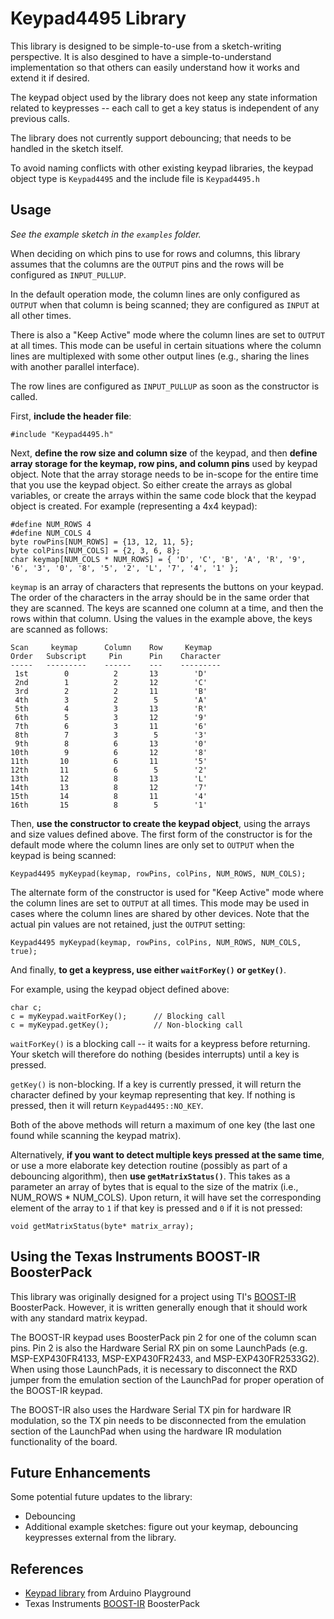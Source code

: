 Keypad4495 Library
====================

This library is designed to be simple-to-use from a sketch-writing perspective. It is also desgined to have a simple-to-understand implementation so that others can easily understand how it works and extend it if desired.

The keypad object used by the library does not keep any state information related to keypresses -- each call to get a key status is independent of any previous calls.

The library does not currently support debouncing; that needs to be handled in the sketch itself.

To avoid naming conflicts with other existing keypad libraries, the keypad object type is `Keypad4495` and the include file is `Keypad4495.h`

Usage
-----

*See the example sketch in the `examples` folder.*

When deciding on which pins to use for rows and columns, this library assumes that the columns are the `OUTPUT` pins and the rows will be configured as `INPUT_PULLUP`.

In the default operation mode, the column lines are only configured as `OUTPUT` when that column is being scanned; they are configured as `INPUT` at all other times.

There is also a "Keep Active" mode where the column lines are set to `OUTPUT` at all times. This mode can be useful in certain situations where the column lines are multiplexed with some other output lines (e.g., sharing the lines with another parallel interface).

The row lines are configured as `INPUT_PULLUP` as soon as the constructor is called.

First, **include the header file**:

    #include "Keypad4495.h"

Next, **define the row size and column size** of the keypad, and then **define array storage for the keymap, row pins, and column pins** used by keypad object. Note that the array storage needs to be in-scope for the entire time that you use the keypad object. So either create the arrays as global variables, or create the arrays within the same code block that the keypad object is created. For example (representing a 4x4 keypad):

    #define NUM_ROWS 4
    #define NUM_COLS 4
    byte rowPins[NUM_ROWS] = {13, 12, 11, 5};
    byte colPins[NUM_COLS] = {2, 3, 6, 8};
    char keymap[NUM_COLS * NUM_ROWS] = { 'D', 'C', 'B', 'A', 'R', '9', '6', '3', '0', '8', '5', '2', 'L', '7', '4', '1' };

`keymap` is an array of characters that represents the buttons on your keypad. The order of the characters in the array should be in the same order that they are scanned. The keys are scanned one column at a time, and then the rows within that column. Using the values in the example above, the keys are scanned as follows:

    Scan     keymap      Column    Row     Keymap
    Order   Subscript     Pin      Pin    Character
    -----   ---------    ------    ---    ---------
     1st        0          2       13        'D'
     2nd        1          2       12        'C'
     3rd        2          2       11        'B'
     4th        3          2        5        'A'
     5th        4          3       13        'R'
     6th        5          3       12        '9'
     7th        6          3       11        '6'
     8th        7          3        5        '3'
     9th        8          6       13        '0'
    10th        9          6       12        '8'
    11th       10          6       11        '5'
    12th       11          6        5        '2'
    13th       12          8       13        'L'
    14th       13          8       12        '7'
    15th       14          8       11        '4'
    16th       15          8        5        '1'


Then, **use the constructor to create the keypad object**, using the arrays and size values defined above. The first form of the constructor is for the default mode where the column lines are only set to `OUTPUT` when the keypad is being scanned:

    Keypad4495 myKeypad(keymap, rowPins, colPins, NUM_ROWS, NUM_COLS);

The alternate form of the constructor is used for "Keep Active" mode where the column lines are set to `OUTPUT` at all times. This mode may be used in cases where the column lines are shared by other devices. Note that the actual pin values are not retained, just the `OUTPUT` setting:

    Keypad4495 myKeypad(keymap, rowPins, colPins, NUM_ROWS, NUM_COLS, true);

And finally, **to get a keypress, use either `waitForKey()` or `getKey()`**.

For example, using the keypad object defined above:

    char c;
    c = myKeypad.waitForKey();      // Blocking call
    c = myKeypad.getKey();          // Non-blocking call

`waitForKey()` is a blocking call -- it waits for a keypress before returning. Your sketch will therefore do nothing (besides interrupts) until a key is pressed.

`getKey()` is non-blocking. If a key is currently pressed, it will return the character defined by your keymap representing that key. If nothing is pressed, then it will return `Keypad4495::NO_KEY`.

Both of the above methods will return a maximum of one key (the last one found while scanning the keypad matrix).

Alternatively, **if you want to detect multiple keys pressed at the same time**, or use a more elaborate key detection routine (possibly as part of a debouncing algorithm), then **use `getMatrixStatus()`**. This takes as a parameter an array of bytes that is equal to the size of the matrix (i.e., NUM_ROWS * NUM_COLS). Upon return, it will have set the corresponding element of the array to `1` if that key is pressed and `0` if it is not pressed:

    void getMatrixStatus(byte* matrix_array);

Using the Texas Instruments BOOST-IR BoosterPack
------------------------------------------------

This library was originally designed for a project using TI's [BOOST-IR][1] BoosterPack. However, it is written generally enough that it should work with any standard matrix keypad.

The BOOST-IR keypad uses BoosterPack pin 2 for one of the column scan pins. Pin 2 is also the Hardware Serial RX pin on some LaunchPads (e.g. MSP-EXP430FR4133, MSP-EXP430FR2433, and MSP-EXP430FR2533G2). When using those LaunchPads, it is necessary to disconnect the RXD jumper from the emulation section of the LaunchPad for proper operation of the BOOST-IR keypad.

The BOOST-IR also uses the Hardware Serial TX pin for hardware IR modulation, so the TX pin needs to be disconnected from the emulation section of the LaunchPad when using the hardware IR modulation functionality of the board.


Future Enhancements
-------------------

Some potential future updates to the library:

* Debouncing
* Additional example sketches: figure out your keymap, debouncing keypresses external from the library.


References
----------
+ [Keypad library][2] from Arduino Playground
+ Texas Instruments [BOOST-IR][1] BoosterPack

[1]:http://www.ti.com/tool/BOOST-IR
[2]:http://playground.arduino.cc/Code/Keypad
